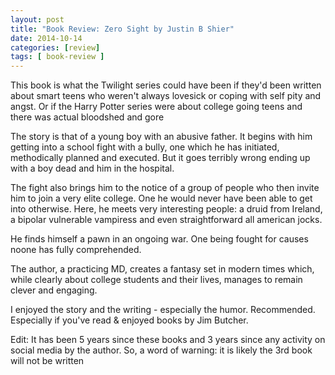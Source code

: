 ```yaml
---
layout: post
title: "Book Review: Zero Sight by Justin B Shier"
date: 2014-10-14
categories: [review]
tags: [ book-review ]
---
```

This book is what the Twilight series could have been if they'd been written about smart teens who weren't always lovesick or coping with self pity and angst. Or if the Harry Potter series were about college going teens and there was actual bloodshed and gore

The story is that of a young boy with an abusive father. It begins with him getting into a school fight with a bully, one which he has initiated, methodically planned and executed. But it goes terribly wrong ending up with a boy dead and him in the hospital. 

The fight also brings him to the notice of a group of people who then invite him to join a very elite college. One he would never have been able to get into otherwise. Here, he meets very interesting people: a druid from Ireland, a bipolar vulnerable vampiress and even straightforward all american jocks. 

He finds himself a pawn in an ongoing war. One being fought for causes noone has fully comprehended. 

The author, a practicing MD, creates a fantasy set in modern times which, while clearly about college students and their lives, manages to remain clever and engaging. 

I enjoyed the story and the writing - especially the humor. Recommended. Especially if you've read & enjoyed books by Jim Butcher.

Edit: It has been 5 years since these books and 3 years since any activity on social media by the author. So, a word of warning: it is likely the 3rd book will not be written